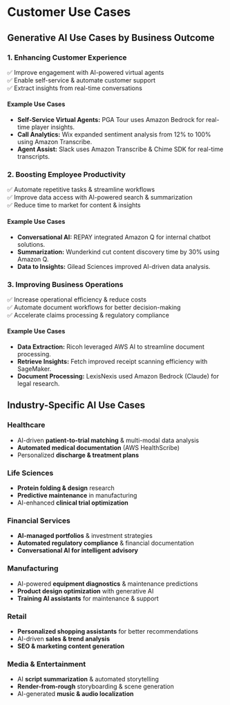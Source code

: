 # Customer Use Cases  

## Generative AI Use Cases by Business Outcome  
### 1. **Enhancing Customer Experience**  
✅ Improve engagement with AI-powered virtual agents  
✅ Enable self-service & automate customer support  
✅ Extract insights from real-time conversations  

#### Example Use Cases  
- **Self-Service Virtual Agents:** PGA Tour uses Amazon Bedrock for real-time player insights.  
- **Call Analytics:** Wix expanded sentiment analysis from 12% to 100% using Amazon Transcribe.  
- **Agent Assist:** Slack uses Amazon Transcribe & Chime SDK for real-time transcripts.  

### 2. **Boosting Employee Productivity**  
✅ Automate repetitive tasks & streamline workflows  
✅ Improve data access with AI-powered search & summarization  
✅ Reduce time to market for content & insights  

#### Example Use Cases  
- **Conversational AI:** REPAY integrated Amazon Q for internal chatbot solutions.  
- **Summarization:** Wunderkind cut content discovery time by 30% using Amazon Q.  
- **Data to Insights:** Gilead Sciences improved AI-driven data analysis.  

### 3. **Improving Business Operations**  
✅ Increase operational efficiency & reduce costs  
✅ Automate document workflows for better decision-making  
✅ Accelerate claims processing & regulatory compliance  

#### Example Use Cases  
- **Data Extraction:** Ricoh leveraged AWS AI to streamline document processing.  
- **Retrieve Insights:** Fetch improved receipt scanning efficiency with SageMaker.  
- **Document Processing:** LexisNexis used Amazon Bedrock (Claude) for legal research.  

## Industry-Specific AI Use Cases  

### **Healthcare**  
- AI-driven **patient-to-trial matching** & multi-modal data analysis  
- **Automated medical documentation** (AWS HealthScribe)  
- Personalized **discharge & treatment plans**  

### **Life Sciences**  
- **Protein folding & design** research  
- **Predictive maintenance** in manufacturing  
- AI-enhanced **clinical trial optimization**  

### **Financial Services**  
- **AI-managed portfolios** & investment strategies  
- **Automated regulatory compliance** & financial documentation  
- **Conversational AI for intelligent advisory**  

### **Manufacturing**  
- AI-powered **equipment diagnostics** & maintenance predictions  
- **Product design optimization** with generative AI  
- **Training AI assistants** for maintenance & support  

### **Retail**  
- **Personalized shopping assistants** for better recommendations  
- AI-driven **sales & trend analysis**  
- **SEO & marketing content generation**  

### **Media & Entertainment**  
- AI **script summarization** & automated storytelling  
- **Render-from-rough** storyboarding & scene generation  
- AI-generated **music & audio localization**  